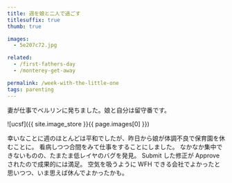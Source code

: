 ```yaml
---
title: 週を娘と二人で過ごす
titlesuffix: true
thumb: true

images:
  - 5e207c72.jpg

related:
  - /first-fathers-day
  - /monterey-get-away

permalink: /week-with-the-little-one
tags: parenting
---
```


妻が仕事でベルリンに発ちました。娘と自分は留守番です。

![ucsf]({{ site.image_store }}{{ page.images[0] }})

幸いなことに週のほとんどは平和でしたが、昨日から娘が体調不良で保育園を休むことに。
看病しつつ合間をみて仕事をすることにしました。
なかなか集中できないものの、たまたま低レイヤのバグを発見。
Submit した修正が Approve されたので成果的には満足。
空気を吸うように WFH できる会社でよかったと思いつつ、いま思えば休んでよかったかも。

